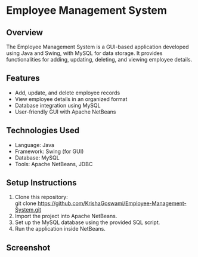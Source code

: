 # Employee Management System

## Overview
The Employee Management System is a GUI-based application developed using Java and Swing, with MySQL for data storage. It provides functionalities for adding, updating, deleting, and viewing employee details.

## Features
- Add, update, and delete employee records  
- View employee details in an organized format  
- Database integration using MySQL  
- User-friendly GUI with Apache NetBeans  

## Technologies Used
- Language: Java  
- Framework: Swing (for GUI)  
- Database: MySQL  
- Tools: Apache NetBeans, JDBC  

## Setup Instructions
1. Clone this repository:  
   git clone https://github.com/KrishaGoswami/Employee-Management-System.git
2. Import the project into Apache NetBeans.
3. Set up the MySQL database using the provided SQL script.
4. Run the application inside NetBeans.

## Screenshot
